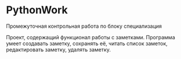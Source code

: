 # PythonWork

Промежуточная контрольная работа по блоку специализация

Проект, содержащий функционал работы с заметками.
Программа умеет создавать заметку, сохранять её, читать список
заметок, редактировать заметку, удалять заметку.
